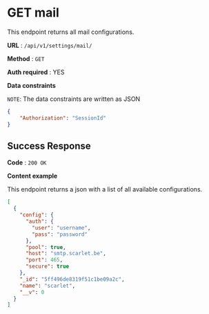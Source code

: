 # GET mail

This endpoint returns all mail configurations.

**URL** : `/api/v1/settings/mail/`

**Method** : `GET`

**Auth required** : YES

**Data constraints**

`NOTE`: The data constraints are written as JSON

```json
{
    "Authorization": "SessionId"
}
```

## Success Response

**Code** : `200 OK`

**Content example**

This endpoint returns a json with a list of all available configurations.
```json
[
  {
    "config": {
      "auth": {
        "user": "username",
        "pass": "password"
      },
      "pool": true,
      "host": "smtp.scarlet.be",
      "port": 465,
      "secure": true
    },
    "_id": "5ff496de8319f51c1be09a2c",
    "name": "scarlet",
    "__v": 0
  }
]
```

